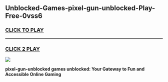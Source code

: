 
## Unblocked-Games-pixel-gun-unblocked-Play-Free-0vss6
<h3>
<a href="https://premium76.site?title=pixel-gun-unblocked&ref=15A">CLICK TO PLAY</a></h3>
<hr>

<h3>
<a href="https://premium76.site?title=pixel-gun-unblocked&ref=15A">CLICK 2 PLAY</a>
  
</h3>

<a href="https://premium76.site?title=pixel-gun-unblocked&ref=15A"><img src="https://clearcache.store/games.png"></a>


**pixel-gun-unblocked games unblocked: Your Gateway to Fun and Accessible Online Gaming**

